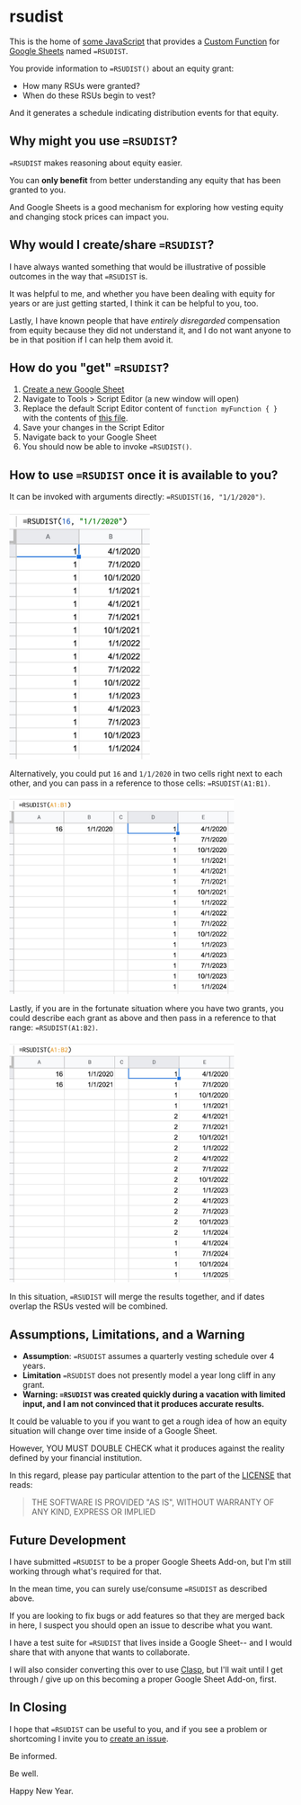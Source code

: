 # rsudist

This is the home of [some JavaScript][Code.js] that provides a [Custom
Function] for [Google Sheets] named `=RSUDIST`.

You provide information to `=RSUDIST()` about an equity grant:

* How many RSUs were granted?
* When do these RSUs begin to vest?

And it generates a schedule indicating distribution events for that
equity.

## Why might you use `=RSUDIST`?

`=RSUDIST` makes reasoning about equity easier.

You can **only benefit** from better understanding any equity that has
been granted to you.

And Google Sheets is a good mechanism for exploring how vesting equity
and changing stock prices can impact you.

## Why would I create/share `=RSUDIST`?

I have always wanted something that would be illustrative of possible
outcomes in the way that `=RSUDIST` is.

It was helpful to me, and whether you have been dealing with equity
for years or are just getting started, I think it can be helpful to
you, too.

Lastly, I have known people that have *entirely disregarded*
compensation from equity because they did not understand it, and I do
not want anyone to be in that position if I can help them avoid it.

## How do you "get" `=RSUDIST`?

1. [Create a new Google Sheet]
2. Navigate to Tools > Script Editor (a new window will open)
3. Replace the default Script Editor content of `function myFunction {
   }` with the contents of [this file][Code.js].
4. Save your changes in the Script Editor
5. Navigate back to your Google Sheet
6. You should now be able to invoke `=RSUDIST()`.

## How to use `=RSUDIST` once it is available to you?

It can be invoked with arguments directly: `=RSUDIST(16, "1/1/2020")`.

<img alt="RSUDIST with values" src="images/rsudist-invocation-by-value.jpg" width="250" />

Alternatively, you could put `16` and `1/1/2020` in two cells right
next to each other, and you can pass in a reference to those cells:
`=RSUDIST(A1:B1)`.

<img alt="RSUDIST with references" src="images/rsudist-invocation-by-reference.jpg" width="400" />

Lastly, if you are in the fortunate situation where you have two
grants, you could describe each grant as above and then pass in a
reference to that range: `=RSUDIST(A1:B2)`.

<img alt="RSUDIST with two grants" src="images/rsudist-two-grants.jpg" width="400" />

In this situation, `=RSUDIST` will merge the results together, and if
dates overlap the RSUs vested will be combined.

## Assumptions, Limitations, and a Warning

* **Assumption**: `=RSUDIST` assumes a quarterly vesting schedule over
  4 years.
* **Limitation** `=RSUDIST` does not presently model a year long cliff
  in any grant.
* **Warning: `=RSUDIST` was created quickly during a vacation with
  limited input, and I am not convinced that it produces accurate
  results.**

It could be valuable to you if you want to get a rough idea of how an
equity situation will change over time inside of a Google Sheet.

However, YOU MUST DOUBLE CHECK what it produces against the reality
defined by your financial institution.

In this regard, please pay particular attention to the part of the
[LICENSE] that reads:

> THE SOFTWARE IS PROVIDED "AS IS", WITHOUT WARRANTY OF ANY KIND,
> EXPRESS OR IMPLIED

## Future Development

I have submitted `=RSUDIST` to be a proper Google Sheets Add-on, but
I'm still working through what's required for that.

In the mean time, you can surely use/consume `=RSUDIST` as described
above.

If you are looking to fix bugs or add features so that they are merged
back in here, I suspect you should open an issue to describe what you
want.

I have a test suite for `=RSUDIST` that lives inside a Google Sheet--
and I would share that with anyone that wants to collaborate.

I will also consider converting this over to use [Clasp], but I'll
wait until I get through / give up on this becoming a proper Google
Sheet Add-on, first.

## In Closing

I hope that `=RSUDIST` can be useful to you, and if you see a problem
or shortcoming I invite you to [create an issue].

Be informed.

Be well.

Happy New Year.

[Code.js]: src/Code.js
[Google Sheets]: https://www.google.com/sheets/about/
[Custom Function]: https://developers.google.com/apps-script/guides/sheets/functions
[Create a new Google Sheet]: https://sheets.new/
[LICENSE]: ./LICENSE
[Clasp]: https://github.com/google/clasp
[create an issue]: https://github.com/jedcn/rsudist/issues/new
